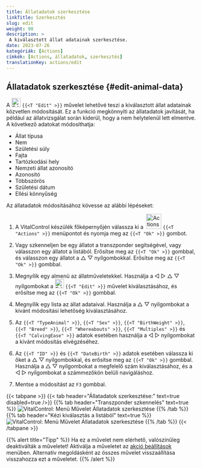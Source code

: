 ```yaml
---
title: Állatadatok szerkesztése
linkTitle: Szerkesztés
slug: edit
weight: 90
description: >
 A kiválasztott állat adatainak szerkesztése.
date: 2023-07-26
kategóriák: [Actions]
címkék: [Actions, állatadatok, szerkesztés]
translationKey: actions/edit
---
```


## Állatadatok szerkesztése {#edit-animal-data}

A <img src="/icons/actions/edit.svg" width="24" align="bottom" alt="Edit" /> `{{<T "Edit" >}}` művelet lehetővé teszi a kiválasztott állat adatainak közvetlen módosítását. Ez a funkció megkönnyíti az állatadatok javítását, ha például az állatvizsgálat során kiderül, hogy a nem helytelenül lett elmentve. A következő adatokat módosíthatja:

- Állat típusa
- Nem
- Születési súly
- Fajta
- Tartózkodási hely
- Nemzeti állat azonosító
- Azonosító
- Többszörös
- Születési dátum
- Ellési könnyűség

Az állatadatok módosításához kövesse az alábbi lépéseket:

1. A VitalControl készülék főképernyőjén válassza ki a &nbsp;<img src="/icons/actions.svg" width="40" align="bottom" alt="Actions" /> `{{<T "Actions" >}}` menüpontot és nyomja meg az `{{<T "Ok" >}}` gombot.

2. Vagy szkenneljen be egy állatot a transzponder segítségével, vagy válasszon egy állatot a listából. Erősítse meg az `{{<T "Ok" >}}` gombbal, és válasszon egy állatot a △ ▽ nyílgombokkal. Erősítse meg az `{{<T "Ok" >}}` gombbal.

3. Megnyílik egy almenü az állatműveletekkel. Használja a ◁ ▷ △ ▽ nyílgombokat a <img src="/icons/actions/edit.svg" width="24" align="bottom" alt="Edit" /> `{{<T "Edit" >}}` művelet kiválasztásához, és erősítse meg az `{{<T "Ok" >}}` gombbal.

4. Megnyílik egy lista az állat adataival. Használja a △ ▽ nyílgombokat a kívánt módosítási lehetőség kiválasztásához.

5. Az `{{<T "TypeAnimal" >}}`, `{{<T "Sex" >}}`, `{{<T "BirthWeight" >}}`, `{{<T "Breed" >}}`, `{{<T "Whereabouts" >}}`, `{{<T "Multiples" >}}` és `{{<T "CalvingEase" >}}` adatok esetében használja a ◁ ▷ nyílgombokat a kívánt módosítás elvégzéséhez.

6. Az `{{<T "ID" >}}` és `{{<T "DateBirth" >}}` adatok esetében válassza ki őket a △ ▽ nyílgombokkal, és erősítse meg az `{{<T "Ok" >}}` gombbal. Használja a △ ▽ nyílgombokat a megfelelő szám kiválasztásához, és a ◁ ▷ nyílgombokat a számmezőkön belüli navigáláshoz.

7. Mentse a módosítást az `F3` gombbal.

{{< tabpane >}}
{{< tab header="Állatadatok szerkesztése:" text=true disabled=true />}}
{{% tab header="Transzponder szkennelés" text=true %}}
![VitalControl: Menü Művelet Állatadatok szerkesztése](../images/edit-scan.png "Állatadatok szerkesztése")
{{% /tab %}}
{{% tab header="Kézi kiválasztás a listából" text=true %}}
![VitalControl: Menü Művelet Állatadatok szerkesztése](../images/edit.png "Állatadatok szerkesztése")
{{% /tab %}}
{{< /tabpane >}}


{{% alert title="Tipp" %}}
Ha ez a művelet nem elérhető, valószínűleg deaktiválták a műveletet! Aktiválja a műveletet az [akció beállítások](../setting/) menüben. Alternatív megoldásként az összes művelet visszaállítása visszahozza ezt a műveletet.
{{% /alert %}}
